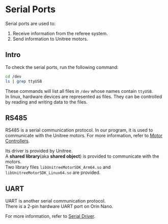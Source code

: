 # Serial Ports

Serial ports are used to:

1. Receive information from the referee system.
2. Send information to Unitree motors.

## Intro

To check the serial ports, run the following command:

```bash
cd /dev
ls | grep ttyUSB
```

These commands will list all files in `/dev` whose names contain `ttyUSB`. \
In linux, hardware devices are represented as files.
They can be controlled by reading and writing data to the files.

## RS485

RS485 is a serial communication protocol.
In our program, it is used to communicate with the Unitree motors.
For more information, refer to [Motor Controllers](motor_controllers.md).

Its driver is provided by Unitree. \
A **shared library**(aka **shared object**) is provided to communicate with the motors. \
Two library files `libUnitreeMotorSDK_Arm64.so` and `libUnitreeMotorSDK_Linux64.so` are provided.

## UART

UART is another serial communication protocol. \
There is a 2-pin hardware UART port on Orin Nano.

For more information, refer to [Serial Driver](serial_driver.md).
